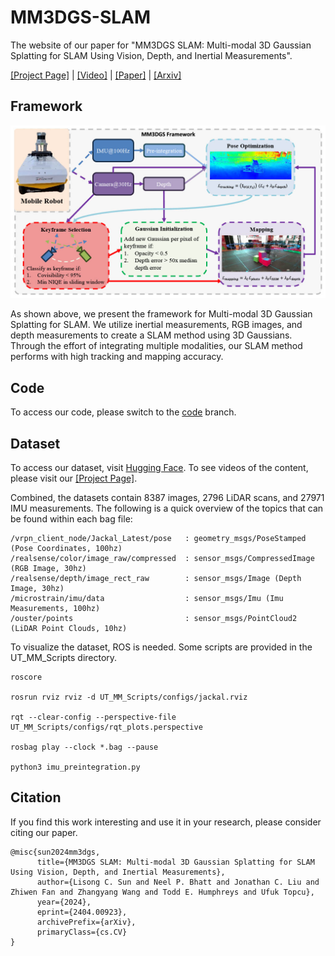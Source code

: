 # MM3DGS-SLAM

The website of our paper for "MM3DGS SLAM: Multi-modal 3D Gaussian Splatting for SLAM Using
Vision, Depth, and Inertial Measurements".

[[Project Page]](https://vita-group.github.io/MM3DGS-SLAM/) | [[Video]](https://www.youtube.com/watch?v=drf6UxehChE) | [[Paper]](https://arxiv.org/pdf/2404.00923.pdf) | [[Arxiv]](https://arxiv.org/abs/2404.00923)

## Framework

![overview](./docs/static/images/framework.jpg)

As shown above, we present the framework for Multi-modal 3D Gaussian Splatting for SLAM. We utilize inertial measurements, RGB images, and depth measurements to create a SLAM method using 3D Gaussians. Through the effort of integrating multiple modalities, our SLAM method performs with high tracking and mapping accuracy.

## Code

To access our code, please switch to the [code](https://github.com/VITA-Group/MM3DGS-SLAM/tree/code) branch.

## Dataset

To access our dataset, visit [Hugging Face](https://huggingface.co/datasets/neel1302/UT-MM/tree/main). To see videos of the content, please visit our [[Project Page]](https://vita-group.github.io/MM3DGS-SLAM/).

Combined, the datasets contain 8387 images, 2796 LiDAR scans, and 27971 IMU measurements. The following is a quick overview of the topics that can be found within each bag file:

```
/vrpn_client_node/Jackal_Latest/pose   : geometry_msgs/PoseStamped (Pose Coordinates, 100hz)
/realsense/color/image_raw/compressed  : sensor_msgs/CompressedImage (RGB Image, 30hz)
/realsense/depth/image_rect_raw        : sensor_msgs/Image (Depth Image, 30hz)
/microstrain/imu/data                  : sensor_msgs/Imu (Imu Measurements, 100hz)
/ouster/points                         : sensor_msgs/PointCloud2 (LiDAR Point Clouds, 10hz)
```

To visualize the dataset, ROS is needed. Some scripts are provided in the UT_MM_Scripts directory.

```
roscore

rosrun rviz rviz -d UT_MM_Scripts/configs/jackal.rviz

rqt --clear-config --perspective-file UT_MM_Scripts/configs/rqt_plots.perspective

rosbag play --clock *.bag --pause

python3 imu_preintegration.py
```


## Citation

If you find this work interesting and use it in your research, please consider citing our paper.
```
@misc{sun2024mm3dgs,
      title={MM3DGS SLAM: Multi-modal 3D Gaussian Splatting for SLAM Using Vision, Depth, and Inertial Measurements},
      author={Lisong C. Sun and Neel P. Bhatt and Jonathan C. Liu and Zhiwen Fan and Zhangyang Wang and Todd E. Humphreys and Ufuk Topcu},
      year={2024},
      eprint={2404.00923},
      archivePrefix={arXiv},
      primaryClass={cs.CV}
}
```
